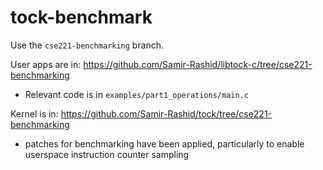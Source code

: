 # tock-benchmark

Use the `cse221-benchmarking` branch.

User apps are in: https://github.com/Samir-Rashid/libtock-c/tree/cse221-benchmarking

- Relevant code is in `examples/part1_operations/main.c`

Kernel is in: https://github.com/Samir-Rashid/tock/tree/cse221-benchmarking

- patches for benchmarking have been applied, particularly to enable userspace instruction counter sampling
